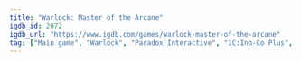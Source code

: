 ```yaml
---
title: "Warlock: Master of the Arcane"
igdb_id: 2072
igdb_url: "https://www.igdb.com/games/warlock-master-of-the-arcane"
tag: ["Main game", "Warlock", "Paradox Interactive", "1C:Ino-Co Plus", "Strategy", "Turn-based strategy (TBS)", "Single player", "Multiplayer", "Bird view / Isometric", "Fantasy", "4X (explore, expand, exploit, and exterminate)"]
---
```

